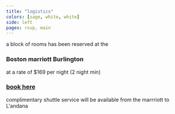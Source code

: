 ```yaml
---
title: "logistics"
colors: [sage, white, white]
side: left
pages: rsvp, main
---
```


a block of rooms has been reserved at the

### Boston marriott Burlington

at a rate of $169 per night (2 night min)

### [book here](https://www.marriott.com/meeting-event-hotels/group-corporate-travel/groupCorp.mi?resLinkData=Brown%20and%20Stewart%20Wedding%20Room%20Block^bosbu`bksbksa|bksbksb`169`USD`false`4`9/28/18`9/30/18`9/4/18)

complimentary shuttle service will be available from the marrriott to L'andana
